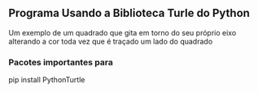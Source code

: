 ## Programa Usando a Biblioteca Turle do Python

Um exemplo de um quadrado que gita em torno do seu próprio eixo alterando a cor toda vez que é traçado um lado do quadrado

### Pacotes importantes para

pip install PythonTurtle
